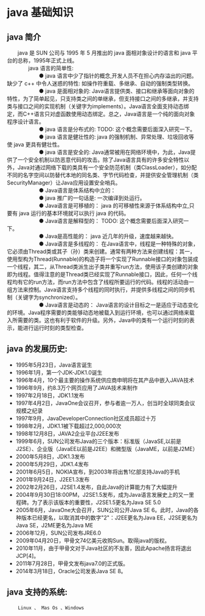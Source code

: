 # java 基础知识

## java 简介

  java 是 SUN 公司与 1995 年 5 月推出的 java 面相对象设计的语言和 java 平台的总称，1995年正式上线。  
    java 语言的简单性:  
      ● java 语言中少了指针的概念,开发人员不在担心内存溢出的问题。缺少了 c++ 中令人迷惑的特性: 如操作符重载、多继承、自动的强制类型转换。  
      ● java 是面相对象的: Java语言提供类、接口和继承等面向对象的特性，为了简单起见，只支持类之间的单继承，但支持接口之间的多继承，并支持类与接口之间的实现机制（关键字为implements）。Java语言全面支持动态绑定，而C++语言只对虚函数使用动态绑定。总之，Java语言是一个纯的面向对象程序设计语言。  
      ● java 语言是分布式的: TODO: 这个概念需要后面深入研究一下。  
      ● java 语言是健壮性的: java 的强制机制、异常处理、垃圾回收等使 java 更具有健壮性。  
      ● java 语言是安全的: Java通常被用在网络环境中，为此，Java提供了一个安全机制以防恶意代码的攻击。除了Java语言具有的许多安全特性以外，Java对通过网络下载的类具有一个安全防范机制（类ClassLoader），如分配不同的名字空间以防替代本地的同名类、字节代码检查，并提供安全管理机制（类SecurityManager）让Java应用设置安全哨兵。  
      ● Java语言是体系结构中立的：  
      ● java 推广的一句话是: 一次编译到处运行。  
      ● Java语言是可移植的： java 的可移植性来源于体系结构中立,只要有 java 运行的基本环境就可以执行 java 的代码。  
      ● Java语言是解释型的： TODO: 这个概念需要后面深入研究一下。  
      ● Java是高性能的： java 近几年的升级，速度越来越快。  
      ● Java语言是多线程的： 在Java语言中，线程是一种特殊的对象，它必须由Thread类或其子（孙）类来创建。通常有两种方法来创建线程：其一，使用型构为Thread\(Runnable\)的构造子将一个实现了Runnable接口的对象包装成一个线程，其二，从Thread类派生出子类并重写run方法，使用该子类创建的对象即为线程。值得注意的是Thread类已经实现了Runnable接口，因此，任何一个线程均有它的run方法，而run方法中包含了线程所要运行的代码。线程的活动由一组方法来控制。Java语言支持多个线程的同时执行，并提供多线程之间的同步机制（关键字为synchronized）。  
      ● Java语言是动态的： Java语言的设计目标之一是适应于动态变化的环境。Java程序需要的类能够动态地被载入到运行环境，也可以通过网络来载入所需要的类。这也有利于软件的升级。另外，Java中的类有一个运行时刻的表示，能进行运行时刻的类型检查。

## java 的发展历史:

* 1995年5月23日，Java语言诞生
* 1996年1月，第一个JDK-JDK1.0诞生
* 1996年4月，10个最主要的操作系统供应商申明将在其产品中嵌入JAVA技术
* 1996年9月，约8.3万个网页应用了JAVA技术来制作
* 1997年2月18日，JDK1.1发布
* 1997年4月2日，JavaOne会议召开，参与者逾一万人，创当时全球同类会议规模之纪录
* 1997年9月，JavaDeveloperConnection社区成员超过十万
* 1998年2月，JDK1.1被下载超过2,000,000次
* 1998年12月8日，JAVA2企业平台J2EE发布
* 1999年6月，SUN公司发布Java的三个版本：标准版（JavaSE,以前是J2SE）、企业版（JavaEE以前是J2EE）和微型版（JavaME，以前是J2ME）
* 2000年5月8日，JDK1.3发布
* 2000年5月29日，JDK1.4发布
* 2001年6月5日，NOKIA宣布，到2003年将出售1亿部支持Java的手机
* 2001年9月24日，J2EE1.3发布
* 2002年2月26日，J2SE1.4发布，自此Java的计算能力有了大幅提升
* 2004年9月30日18:00PM，J2SE1.5发布，成为Java语言发展史上的又一里程碑。为了表示该版本的重要性，J2SE1.5更名为Java SE 5.0
* 2005年6月，JavaOne大会召开，SUN公司公开Java SE 6。此时，Java的各种版本已经更名，以取消其中的数字"2"：J2EE更名为Java EE，J2SE更名为Java SE，J2ME更名为Java ME
* 2006年12月，SUN公司发布JRE6.0
* 2009年04月20日，甲骨文74亿美元收购Sun。取得java的版权。
* 2010年11月，由于甲骨文对于Java社区的不友善，因此Apache扬言将退出JCP\[4\]。
* 2011年7月28日，甲骨文发布java7.0的正式版。
* 2014年3月18日，Oracle公司发表Java SE 8。

## java 支持的系统:

```text
    Linux 、 Mas Os 、Windows 
```

